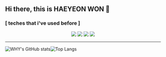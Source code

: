 
## Hi there, this is HAEYEON WON 👋

<!--
**HaeYeon-Won/HaeYeon-Won** is a ✨ _special_ ✨ repository because its `README.md` (this file) appears on your GitHub profile.

Here are some ideas to get you started:

- 🔭 I’m currently working on ...
- 🌱 I’m currently learning ...
- 👯 I’m looking to collaborate on ...
- 🤔 I’m looking for help with ...
- 💬 Ask me about ...
- 📫 How to reach me: ...
- 😄 Pronouns: ...
- ⚡ Fun fact: ...
-->
### [ teches that i've used before ]  
<div align="center"><img src="https://img.shields.io/badge/Python-skyblue?style=flat&logo=Python&logoColor=3776AB"/> <img src="https://img.shields.io/badge/-C++-000000?logo=c%2B%2B&style=flat"/> <img src="https://img.shields.io/badge/C-A8B9CC?style=flat-square&logo=C&logoColor=white"/> <img src="https://img.shields.io/badge/-ROS-navy"/></div>

---
![WHY's GitHub stats](https://github-readme-stats.vercel.app/api?username=twotwobread&show_icons=true&theme=tokyonight)![Top Langs](https://github-readme-stats.vercel.app/api/top-langs/?username=HaeYeon-Won&layout=compact&theme=tokyonight)
